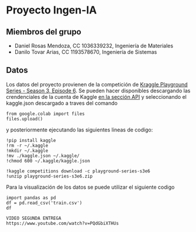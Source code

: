 
# Proyecto Ingen-IA
## Miembros del grupo
- Daniel Rosas Mendoza, CC 1036339232, Ingeniería de Materiales
- Danilo Tovar Arias, CC 1193578670, Ingeniería de Sistemas

## Datos
Los datos del proyecto provienen de la competición de [Kraggle Playground Series - Season 3, Episode 6](https://www.kaggle.com/competitions/playground-series-s3e6/overview). Se pueden hacer disponibles descargando las crendenciales de la cuenta de Kaggle [en la sección API](https://www.kaggle.com/settings/account) y seleccionando el kaggle.json descargado a traves del comando
```
from google.colab import files
files.upload()
```
y posteriormente ejecutando las siguientes lineas de codigo:
```
!pip install kaggle
!rm -r ~/.kaggle
!mkdir ~/.kaggle
!mv ./kaggle.json ~/.kaggle/
!chmod 600 ~/.kaggle/kaggle.json
```
```
!kaggle competitions download -c playground-series-s3e6
!unzip playground-series-s3e6.zip
```
Para la visualización de los datos se puede utilizar el siguiente codigo
```
import pandas as pd
df = pd.read_csv('train.csv')
df
```



```
VIDEO SEGUNDA ENTREGA
https://www.youtube.com/watch?v=PQdGbiXTHUs
